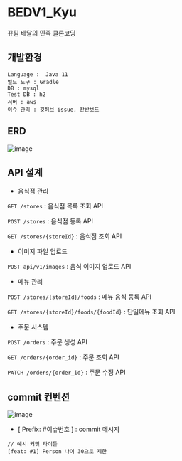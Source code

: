 # BEDV1_Kyu
뀨팀 배달의 민족 클론코딩

## 개발환경
```
Language :  Java 11
빌드 도구 : Gradle
DB : mysql
Test DB : h2
서버 : aws
이슈 관리 : 깃허브 issue, 칸반보드
```

## ERD
![image](https://user-images.githubusercontent.com/48792627/139654283-2d36bad8-4bab-4d60-a082-191345ae9af2.png)

## API 설계

- 음식점 관리

`GET /stores` : 음식점 목록 조회 API

`POST /stores` : 음식점 등록 API

`GET /stores/{storeId}` : 음식점 조회 API

- 이미지 파일 업로드

`POST api/v1/images` : 음식 이미지 업로드 API

- 메뉴 관리

`POST /stores/{storeId}/foods` : 메뉴 음식 등록 API

`GET /stores/{storeId}/foods/{foodId}` : 단일메뉴 조회 API

- 주문 시스템

`POST /orders` : 주문 생성 API

`GET /orders/{order_id}` : 주문 조회 API

`PATCH /orders/{order_id}` : 주문 수정 API

## commit 컨벤션
![image](https://user-images.githubusercontent.com/48792627/139654326-f1e2fc07-8776-438e-bdf6-1b8509ed38ea.png)

- [ Prefix: #이슈번호 ] : commit 메시지
```
// 예시 커밋 타이틀 
[feat: #1] Person 나이 30으로 제한
```

